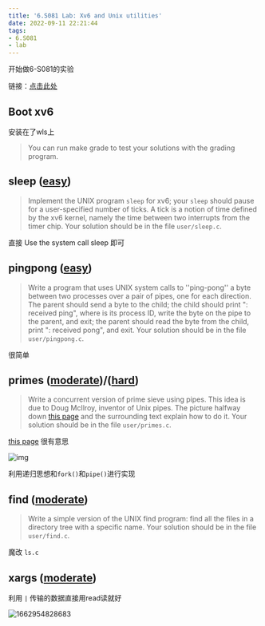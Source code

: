 ```yaml
---
title: '6.S081 Lab: Xv6 and Unix utilities'
date: 2022-09-11 22:21:44
tags:
- 6.S081
- lab
---
```


开始做6-S081的实验

 <!-- more --> 

链接：[点击此处](https://pdos.csail.mit.edu/6.828/2020/labs/util.html)

## Boot xv6

安装在了wls上

> You can run make grade to test your solutions with the grading program.

## sleep  ([easy](https://pdos.csail.mit.edu/6.828/2020/labs/guidance.html))

> Implement the UNIX program `sleep` for xv6; your `sleep` should pause for a user-specified number of ticks. A tick is a notion of time defined by the xv6 kernel, namely the time between two interrupts from the timer chip. Your solution should be in the file `user/sleep.c`.

直接 Use the system call sleep 即可

## pingpong ([easy](https://pdos.csail.mit.edu/6.828/2020/labs/guidance.html))

> Write a program that uses UNIX system calls to ''ping-pong'' a byte between two processes over a pair of pipes, one for each direction. The parent should send a byte to the child; the child should print "<pid>: received ping", where <pid> is its process ID, write the byte on the pipe to the parent, and exit; the parent should read the byte from the child, print "<pid>: received pong", and exit. Your solution should be in the file `user/pingpong.c`.

很简单

## primes ([moderate](https://pdos.csail.mit.edu/6.828/2020/labs/guidance.html))/([hard](https://pdos.csail.mit.edu/6.828/2020/labs/guidance.html))

> Write a concurrent version of prime sieve using pipes. This idea is due to Doug McIlroy, inventor of Unix pipes. The picture halfway down [this page](http://swtch.com/~rsc/thread/) and the surrounding text explain how to do it. Your solution should be in the file `user/primes.c`.

[this page](http://swtch.com/~rsc/thread/) 很有意思

 ![img](https://swtch.com/~rsc/thread/sieve.gif) 

利用递归思想和`fork()`和`pipe()`进行实现

## find ([moderate](https://pdos.csail.mit.edu/6.828/2020/labs/guidance.html))

> Write a simple version of the UNIX find program: find all the files in a directory tree with a specific name. Your solution should be in the file `user/find.c`. 

魔改 `ls.c`

## xargs ([moderate](https://pdos.csail.mit.edu/6.828/2020/labs/guidance.html))

利用 `|` 传输的数据直接用read读就好

![1662954828683](/6-S081-Lab-Xv6-and-Unix-utilities/1662954828683.png)